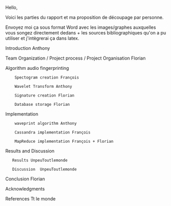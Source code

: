 Hello,

Voici les parties du rapport et ma proposition de découpage par personne. 

Envoyez moi ça sous format Word avec les images/graphes auxquelles vous songez directement dedans  + les sources bibliographiques qu'on a pu utiliser et j'intègrerai ça dans latex.

Introduction  Anthony
 
Team Organization / Project process / Project Organisation  Florian

Algorithm audio fingerprinting 

        Spectogram creation François
    
        Wavelet Transform Anthony
    
        Signature creation Florian
    
        Database storage Florian

Implementation

        waveprint algorithm Anthony

        Cassandra implementation François

        MapReduce implementation François + Florian


Results and Discussion 

       Results UnpeuToutlemonde  

       Discussion  UnpeuToutlemonde  
  

Conclusion Florian
       

Acknowledgments

References  Tt le monde 
